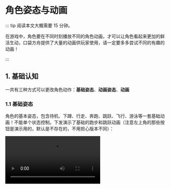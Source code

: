 # 角色姿态与动画

::: tip 阅读本文大概需要 15 分钟。

在游戏中，角色要在不同时刻播放不同的角色动画，才可以让角色看起来更加的鲜活生动，口袋方舟提供了大量的动画供玩家使用，请一定要多多尝试不同的有趣的动画！

:::

## 1. 基础认知

一共有三种方式可以更改角色动作：**基础姿态**、**动画姿态**、**动画**

### 1.1 基础姿态

角色的基本姿态，包含待机、下蹲、行走、奔跑、跳跃、飞行、游泳等一套基础动画！不能单个状态控制。下发演示了基础的跑步和跳跃动画（注意左上角的那些按钮是演示用的，默认是不存在的，不用担心版本不同）：

<video controls src="https://arkimg.ark.online/UE4_ST84tjsSV6.mp4"/>

### 1.2 动画姿态

又叫**二级姿态**。在某一业务场景下的特定姿态，如持刀、持枪、趴下、瞄准、敬礼、爬梯、看书等等需要持续的状态！且部分姿态会根据用户的操作会播放不同的动画（如持枪姿态下，用户操作视角对着天空和对着地下，角色上半身会有对应的动画融合，使持枪对准的位置是天空或者地下）。开发者**需要手动控制停止**，可以单独控制任意姿态，还能控制在上半身播放还是下半身播放或者全身播放，同时只能播放一个动画姿态。下面演示播放一个“对焦姿势”的二级姿态,并且只播放上半身和只播放下半身的演示：

<video controls src="https://arkimg.ark.online/Efh3HgqmIkdQ.mp4"/>

### 1.3 动画

在某个业务场景下的动画，如扔手雷、换弹药、跳舞等！会自动结束。可以单独控制上半身播放还是下半身播放或者全身播放，同时只能播放一个动画。下方演示播放一个动画的效果，并且控制了只播放在上半身或下半身（能看出来，动画播放完成后会自动回到姿态）：

<video controls src="https://arkimg.ark.online/uiEQPyyt7xXc.mp4"/>

### 1.4 几种方式的优先级和区别

以上**三种方式，可以同时存在**，但是**每种方式自身同时只能存在一个**。如果多种方式同时存在时按照以下规则播放：

* 动画最优先，有动画时会播放动画，不管上半身还是下半身还是全身。
* 然后是二级姿态优先，没有动画播放时，存在二级姿态则会播放二级姿态，不管上半身还是下半身还是全身。
* 最低优先级的是基础姿态，不存在动画和二级姿态时，播放基础姿态。

演示效果，利用动画和二级姿态同时播放，控制不同位置，做到一边坐着一边挥手的效果（姿态 id:170905,动画 id:29755）：

<video controls src="https://arkimg.ark.online/dewpu8EJ42vN.mp4"/>

演示效果，利用基础姿态和二级姿态同时播放，做到边跑边持枪的效果(持枪姿态 id:94258)：

<video controls src="https://arkimg.ark.online/7QJsulOVYq3n.mp4"/>

## 2. 基础姿态

编辑器提供成套的基础姿态，可以在资源库的"动画" --> "人形" --> “基础姿态”中找到，如图：

![a5f3f1b3-aba8-4e21-a6c8-1aea6ae3003d](https://arkimg.ark.online/a5f3f1b3-aba8-4e21-a6c8-1aea6ae3003d.webp)

在选择不同的默认“体型类型”时，编辑器会自动切换为对应体型的角色基础姿态。

如，我们这里在对象管理器选中 “Player” 对象，属性面板中修改“体型类型”为"二次元成年男性",如图：

![image-20230616193004043](https://arkimg.ark.online/image-20230616193004043.webp)

再确定一下“使用平台角色形象”为不勾选状态（如果勾选中，则取消勾选）：

![image-20230620092025146](https://arkimg.ark.online/image-20230620092025146.webp)

我们此时运行起来游戏，会发现默认角色对象就变成一位男性了，且默认姿态也是男性的默认姿态了。如图：

![image-20230616193101525](https://arkimg.ark.online/image-20230616193101525.png)

### 2.1 使用基础姿态

* 在资源库中，找到基础姿态，右键复制资源ID ，这里我们选择“写实\_男性\_基础姿态"复制资源ID

* ![image-20230619112304310](https://arkimg.ark.online/image-20230619112304310.webp)

* 我们创建一个脚本来演示角色的姿态，新建脚本命名为 `AnimationControl`，拖拽脚本**挂载到对象管理器**中，然后双击脚本编写代码。

* 首先异步获取角色对象，获取到角色对象后，直接更改 character 的`basicStance`属性为我们刚才复制的 assetId ：119836，代码如下：

* ```typescript
  @Component
  export default class AnimationControl extends Script {
      /** 当脚本被实例后，会在第一帧更新前调用此函数 */
      protected onStart(): void {
          if (SystemUtil.isClient()) {
              // 设置基础姿态为119836
              const stance = Player.localPlayer.character.loadStance("119836"); //[!code focus]
              stance.play(); //[!code focus]
          }
      }
  }
  ```
  
* 运行游戏之前，把 Player 对象的“体型类型”改回“二次元成年女性”，方便我们运行看效果。

* 改回女生后，我们再运行游戏看看效果，能看到默认站立状态、走路状态、跳跃状态，都不是之前身娇体柔的小女生姿态了。


* **更改基础姿态**为`119836` 的情况：
<video controls src="https://arkimg.ark.online/kZaco5cdyVx3.mp4" />

* 然后我们对比一下看看修改之前，**没有更改基础姿态**的情况：
<video controls src="https://arkimg.ark.online/7YAEoXlJQngM.mp4" />



## 3. 二级姿态

基础姿态是玩家基础行为的动画，想进行更细微更自定义的姿态控制，如看书、开车、持枪、瞄准、爬梯、扛东西等，就需要用上二级姿态了。可以在资源库的“动画姿态”找到所有的二级姿态。

![image-20230619163702538](https://arkimg.ark.online/image-20230619163702538.webp)

### 3.1 播放二级姿态

我这里使用“双手步枪探头瞄准姿态”的 assetId `20308` 来演示使用二级姿态。

先在资源库选中资源，右键`复制资源 ID`备用，打开刚才新建的`AnimationControl`脚本，在获取到角色对象后,需要先下载一下二级姿态的资源，然后使用 character 的`loadSubStance`函数加载二级姿态，然后通过返回的对象播放该姿态，代码如下：

```typescript
@Component
export default class AnimationControl extends Script {
    /** 当脚本被实例后，会在第一帧更新前调用此函数 */
    protected async onStart(): Promise<void> {
        if (SystemUtil.isClient()) {
            // 设置基础姿态为 119836 (写实-男性-基础姿态)
            // const stance = Player.localPlayer.character.loadStance("119836");
            // stance.play();

            // 定义一个放姿态 assetId 的变量，后面引用
            const stanceGuid = "20308"; //[!code focus]
            // 因为姿态是属于资源类型，在远程资源库中，所以使用前先下载资源到本地(await 关键词的作用就是等待资源下载完成后再执行后面的代码)
            await AssetUtil.asyncDownloadAsset(stanceGuid); //[!code focus]
            // 使用角色的加载姿态接口，将姿态资源信息给角色对象, 生成姿态对象来控制
            const subStance = Player.localPlayer.character.loadSubStance(stanceGuid); //[!code focus]
            // 设置姿态播放模式为全身播放(StanceBlendMode 中有全身、上半身、下半身三种播放模式）
            subStance.blendMode = StanceBlendMode.WholeBody; //[!code focus]
            // 使用姿态对象调用播放接口
            subStance.play(); //[!code focus]
        }
    }
}
```

运行效果视频：
<video controls src="https://arkimg.ark.online/R0ZFp3HlBtKd.mp4" />

### 3.2 设置姿态混合模式

姿态混合模式可以控制角色的某个身体部位来播放姿态，下面讲解如何使用。

控制只播放上半身:

```typescript
@Component
export default class AnimationControl extends Script {
    /** 当脚本被实例后，会在第一帧更新前调用此函数 */
    protected async onStart(): Promise<void> {
        if (SystemUtil.isClient()) {
            // 设置基础姿态为 119836 (写实-男性-基础姿态)
            // const stance = Player.localPlayer.character.loadStance("119836");
            // stance.play();

            // 定义一个放姿态 assetId 的变量，后面引用
            const stanceGuid = "20308";
            // 因为姿态是属于资源类型，在远程资源库中，所以使用前先下载资源到本地(await 关键词的作用就是等待资源下载完成后再执行后面的代码)
            await AssetUtil.asyncDownloadAsset(stanceGuid);
            // 使用角色的加载姿态接口，将姿态资源信息给角色对象, 生成姿态对象来控制
            const subStance = Player.localPlayer.character.loadSubStance(stanceGuid);
            // 设置姿态播放模式为上半身播放(Gameplay.StanceBlendMode 中有全身、上半身、下半身三种播放模式）
            subStance.blendMode = StanceBlendMode.BlendUpper; //[!code focus]
            // 使用姿态对象调用播放接口
            subStance.play();
        }
    }
}
```

效果截图：

![image-20230721171030074](https://arkimg.ark.online/image-20230721171030074.png)

* 看得出来，下半身就没有变化，是默认的基础姿态了

播放模式还可以设置如下几种方式：

```typescript
enum StanceBlendMode {
    /** 只混合上半身 */
    BlendUpper = 0,
    /** 只混合下半身 */
    BlendLower = 1,
    /** 全身混合 */
    WholeBody = 2
}
```

### 3.3 停止二级姿态

有时有需求会停止二级姿态，只需要将 loadStance 获取到的对象留着，后面需要停止时直接调用它的`stop`函数即可停止播放二级姿态。如：

```typescript
// 设置基础姿态为 119836 (写实-男性-基础姿态)
const stance = Player.localPlayer.character.loadStance("119836");
// 停止二级姿态
subStance.stop()
```

### 3.4 使用姿态接口播放动画

姿态接口，除了用来播放姿态以外，还可以利用动画资源来作为姿态播放。表现效果就是会循环播放该动画，某些动画只有固定动作的，就比较合适用来作为姿态使用了，比如使用 assetId 为“8362”的坐下看书动画来作为姿态播放，更改动画 id 后的代码：

```typescript
@Component
export default class AnimationControl extends Script {
    /** 当脚本被实例后，会在第一帧更新前调用此函数 */
    protected async onStart(): Promise<void> {
        if (SystemUtil.isClient()) {
            // 设置基础姿态为 119836 (写实-男性-基础姿态)
            // const stance = Player.localPlayer.character.loadStance("119836");
            // stance.play();

            // 定义一个放姿态 assetId 的变量，后面引用
            const stanceGuid = "8362"; //[!code focus]
            // 因为姿态是属于资源类型，在远程资源库中，所以使用前先下载资源到本地(await 关键词的作用就是等待资源下载完成后再执行后面的代码)
            await AssetUtil.asyncDownloadAsset(stanceGuid);
            // 使用角色的加载姿态接口，将姿态资源信息给角色对象, 生成姿态对象来控制
            const subStance = Player.localPlayer.character.loadSubStance(stanceGuid);
            // 设置姿态播放模式为全身播放(Gameplay.StanceBlendMode 中有全身、上半身、下半身三种播放模式）
            subStance.blendMode = StanceBlendMode.WholeBody; //[!code focus]
            // 使用姿态对象调用播放接口
            subStance.play();
        }
    }
}
```

表现效果如下：

![image-20230721171759d756](https://arkimg.ark.online/image-20230721171759756.webp)

## 4. 动画

动画是用来控制角色动作的一类资源，例如游戏当中的走路、跑步、攻击、跳跃、释放技能等都属于动画，编辑器提供了一系列完整的优质动画资源，供开发者选择使用。

![image-20230721172241338](https://arkimg.ark.online/image-20230721172241338.webp)

### 4.1 播放动画

前面讲完了基础姿态和二级姿态的使用，这里动画的使用就非常简单了。

找到你想播放的动画，右键复制其资源 ID，等下在代码里面使用；我们这里选择"14497" 蛇舞动画来作为演示。

依然还是 `AnimationControl` 脚本，在获取到角色对象后，延时5000毫秒调用 character 的`loadAnimation`函数加载一个动画出来。

> 为什么要延时5000毫秒，因为动画播放会自动结束，很可能动画时长很短，启动起来之后闪一下就没了，所以延时来演示比较清楚。

注释掉播放姿态的代码后，播放动画代码如下：

```typescript
@Component
export default class AnimationControl extends Script {
    /** 当脚本被实例后，会在第一帧更新前调用此函数 */
    protected async onStart(): Promise<void> {
        if (SystemUtil.isClient()) {
            // ====== 演示更换基础姿态的代码 START =======
            // const stance = Player.localPlayer.character.loadStance("119836");
            // stance.play();
            // ====== 演示更换基础姿态的代码 END =======


            // ====== 演示更换二级姿态的代码 START =======
            // // 定义一个放姿态 assetId 的变量，后面引用
            // const stanceGuid = "8362" 
            // // 因为姿态是属于资源类型，在远程资源库中，所以使用前先下载资源到本地(await 关键词的作用就是等待资源下载完成后再执行后面的代码)
            // await AssetUtil.asyncDownloadAsset(stanceGuid);
            // // 使用角色的加载姿态接口，将姿态资源信息给角色对象, 生成姿态对象来控制
            // const subStance = Player.localPlayer.character.loadSubStance(stanceGuid);
            // // 设置姿态播放模式为全身播放(Gameplay.StanceBlendMode 中有全身、上半身、下半身三种播放模式）
            // subStance.blendMode = StanceBlendMode.WholeBody; 
            // // 使用姿态对象调用播放接口
            // subStance.play();
            // ====== 演示更换二级姿态的代码 END =======

            // ====== 演示播放动画的代码 START =======
            setTimeout(async () => { //[!code focus]
                const animId = "14497"//[!code focus]
                // 下载动画资源//[!code focus]
                await AssetUtil.asyncDownloadAsset(animId);//[!code focus]
                // 加载动画对象//[!code focus]
                const anim = Player.localPlayer.character.loadAnimation(animId);//[!code focus]
                // 播放动画//[!code focus]
                anim.play();//[!code focus]
            }, 5000);//[!code focus]
            // ====== 演示播放动画的代码 END =======
        }
    }
}
```

启动游戏，延时5秒后可以看到效果

<video controls src="https://arkimg.ark.online/ZjR91JD1urg7.mp4"/>

### 4.2 动画播放插槽

改动下代码，只让角色下半身播放动画，将 anim 对象的 slot 属性设置为`AnimSlot.Lower`，代码如下：

```typescript
@Component
export default class AnimationControl extends Script {
    /** 当脚本被实例后，会在第一帧更新前调用此函数 */
    protected async onStart(): Promise<void> {
        if (SystemUtil.isClient()) {
            // ====== 演示更换基础姿态的代码 START =======
            // const stance = Player.localPlayer.character.loadStance("119836");
            // stance.play();
            // ====== 演示更换基础姿态的代码 END =======


            // ====== 演示更换二级姿态的代码 START =======
            // // 定义一个放姿态 assetId 的变量，后面引用
            // const stanceGuid = "8362" 
            // // 因为姿态是属于资源类型，在远程资源库中，所以使用前先下载资源到本地(await 关键词的作用就是等待资源下载完成后再执行后面的代码)
            // await AssetUtil.asyncDownloadAsset(stanceGuid);
            // // 使用角色的加载姿态接口，将姿态资源信息给角色对象, 生成姿态对象来控制
            // const subStance = Player.localPlayer.character.loadSubStance(stanceGuid);
            // // 设置姿态播放模式为全身播放(Gameplay.StanceBlendMode 中有全身、上半身、下半身三种播放模式）
            // subStance.blendMode = StanceBlendMode.WholeBody; 
            // // 使用姿态对象调用播放接口
            // subStance.play();
            // ====== 演示更换二级姿态的代码 END =======

            // ====== 演示播放动画的代码 START =======
            setTimeout(async () => {
                const animId = "14497"
                // 下载动画资源
                await AssetUtil.asyncDownloadAsset(animId);
                // 加载动画对象
                const anim = Player.localPlayer.character.loadAnimation(animId);
                // 设置动画播放为下半身（要注意和姿态的接口不一样）
                anim.slot = AnimSlot.Lower;  //[!code focus]
                // 播放动画
                anim.play();
            }, 5000);
            // ====== 演示播放动画的代码 END =======
        }
    }
}
```

运行游戏后等待5秒，播放效果：

<video controls src="https://arkimg.ark.online/NFbczeClu8mk.mp4"/>

播放插槽列表如下：

```typescript
enum AnimSlot {
    /** 默认插槽 */
    Default = 0,
    /** 上半身插槽 */
    Upper = 1,
    /** 下半身插槽 */
    Lower = 2,
    /** 全身插槽 */
    FullyBody = 3
}
```

### 4.3 停止动画

使用`loadAnimation`获取的动画对象来调用`stop`函数即可，例：

```typescript
anim.stop()
```

## 5. 组合二级姿态和动画

二级姿态和动画的使用我们都学完了，上半身播姿态，下半身播动画的融合效果如下：
<video controls src="https://arkimg.ark.online/lSJQtf4ThzTM.mp4"/>


代码示例：

```typescript
@Component
export default class AnimationControl extends Script {

    /** 当脚本被实例后，会在第一帧更新前调用此函数 */
    protected async onStart(): Promise<void> {
        if (SystemUtil.isClient()) {
            // // ====== 演示更换基础姿态的代码 START =======
            // const stance = Player.localPlayer.character.loadStance("119836");
            // stance.play();
            // // ====== 演示更换基础姿态的代码 END =======


            // ====== 演示更换二级姿态的代码 START =======
            // 定义一个放姿态 assetId 的变量，后面引用
            const stanceGuid = "8362"; //[!code focus]
            // 因为姿态是属于资源类型，在远程资源库中，所以使用前先下载资源到本地(await 关键词的作用就是等待资源下载完成后再执行后面的代码)
            await AssetUtil.asyncDownloadAsset(stanceGuid); //[!code focus]
            // 使用角色的加载姿态接口，将姿态资源信息给角色对象, 生成姿态对象来控制
            const subStance = Player.localPlayer.character.loadSubStance(stanceGuid); //[!code focus]
            // 设置姿态播放模式为全身播放(Gameplay.StanceBlendMode 中有全身、上半身、下半身三种播放模式）
            subStance.blendMode = StanceBlendMode.BlendUpper;  //[!code focus]
            // 使用姿态对象调用播放接口
            subStance.play(); //[!code focus]
            // ====== 演示更换二级姿态的代码 END =======

            setTimeout(async () => { //[!code focus]
                // ====== 演示播放动画的代码 START =======
                const animId = "14497"; //[!code focus]
                // 下载动画资源
                await AssetUtil.asyncDownloadAsset(animId); //[!code focus]
                // 加载动画对象
                const anim = Player.localPlayer.character.loadAnimation(animId); //[!code focus]
                // 设置动画播放为下半身（要注意和姿态的接口不一样）
                anim.slot = AnimSlot.Lower; //[!code focus]
                // 播放动画
                anim.play(); //[!code focus]
                // ====== 演示播放动画的代码 END =======
            }, 5000); //[!code focus]
        }
    }
}
```



## 6. 预览动画效果

在具体动画资源的右上角，有一个放大镜样式的按钮，点击后会弹出一个预览窗口，该功能能为我们省去拖入场景看效果的时间。

> 点出来预览窗口后，直接点击其他资源也可以直接预览，就不用每个资源都点一次放大镜按钮了

<video controls="" src="https://arkimg.ark.online/990pTTEqczVBmihW.mp4"></video>

## 7. 演示项目代码

[点击下载演示项目](https://arkimg.ark.online/MainCourseAnimationDemo-027.zip)